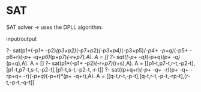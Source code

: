 # SAT
SAT solver -> uses the DPLL algorithm.

input/output  

?- sat(p1*(-p1+ -p2)*(p3+p2)*(-p7+p2)*(-p3+p4)*(-p3+p5)*(-p4+ -p+q)*(-p5+ -p6+r)*(-p+ -q+p6)*(p+p7)*(-r+p7),A).
A = []
?- sat((-p+ -q)*(-p+q)*(p+ -q)*(p+q),A).
A = []
?- sat(p1*(-p1+ -p2)*(-r+p7)*(r+s),A).
A = [[p1-t,p7-t,r-t,-p2-t],[p1-t,p7-t,s-t,-p2-t],[p1-t,s-t,-p2-t,-r-t]]
?- sat((p+q+r)*(-p+ -q+ -r)*(p+ -q+ -rp+q+ -r)*(-p+q)*(-p+r)*(p+ -q+r),A).
A = [[q-t,r-t,-p-t],[q-t,r-t,-p-t,-rp-t],[r-t,-p-t,-q-t]]
